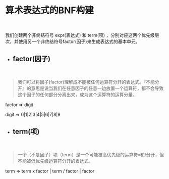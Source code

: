 # **算术表达式的BNF构建**
<br>

我们创建两个非终结符号 expr(表达式) 和 term(项) ，分别对应这两个优先级层次，并使用另一个非终结符号factor(因子)来生成表达式的基本单元。

- ## **factor(因子)**

<br>

>我们可以将因子(factor)理解成不能被任何运算符分开的表达式。『不能分开』的意思是说当我们在任意因子的任意一边放置一个运算符，都不会导致这个因子的任何部分分离出来，成为这个运算符的运算分量。

factor => digit

digit => 0|1|2|3|4|5|6|7|8|9

- ## **term(项)**

<br>

>一个（不是因子）项（term）是一个可能被高优先级的运算符x和/分开，但不能被低优先级运算符分开的表达式。

term => term x factor | term / factor | factor

